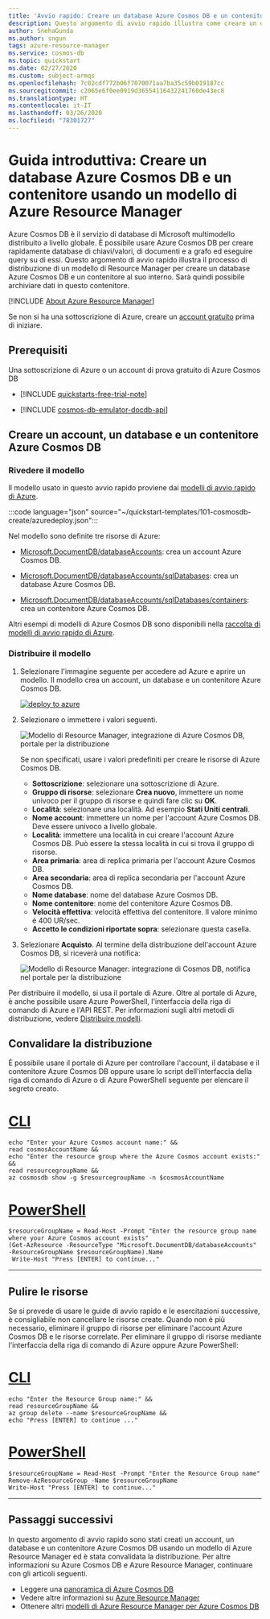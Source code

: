 ```yaml
---
title: 'Avvio rapido: Creare un database Azure Cosmos DB e un contenitore usando un modello di Azure Resource Manager'
description: Questo argomento di avvio rapido illustra come creare un database Azure Cosmos DB e un contenitore usando un modello di Azure Resource Manager
author: SnehaGunda
ms.author: sngun
tags: azure-resource-manager
ms.service: cosmos-db
ms.topic: quickstart
ms.date: 02/27/2020
ms.custom: subject-armqs
ms.openlocfilehash: 7c02cdf772b06f7070071aa7ba35c59b019187cc
ms.sourcegitcommit: c2065e6f0ee0919d36554116432241760de43ec8
ms.translationtype: HT
ms.contentlocale: it-IT
ms.lasthandoff: 03/26/2020
ms.locfileid: "78301727"
---
```

# <a name="quickstart-create-an-azure-cosmos-db-and-a-container-by-using-azure-resource-manager-template"></a>Guida introduttiva: Creare un database Azure Cosmos DB e un contenitore usando un modello di Azure Resource Manager

Azure Cosmos DB è il servizio di database di Microsoft multimodello distribuito a livello globale. È possibile usare Azure Cosmos DB per creare rapidamente database di chiavi/valori, di documenti e a grafo ed eseguire query su di essi. Questo argomento di avvio rapido illustra il processo di distribuzione di un modello di Resource Manager per creare un database Azure Cosmos DB e un contenitore al suo interno. Sarà quindi possibile archiviare dati in questo contenitore.

[!INCLUDE [About Azure Resource Manager](../../includes/resource-manager-quickstart-introduction.md)]

Se non si ha una sottoscrizione di Azure, creare un [account gratuito](https://azure.microsoft.com/free/?WT.mc_id=A261C142F) prima di iniziare.

## <a name="prerequisites"></a>Prerequisiti

Una sottoscrizione di Azure o un account di prova gratuito di Azure Cosmos DB

- [!INCLUDE [quickstarts-free-trial-note](../../includes/quickstarts-free-trial-note.md)]

- [!INCLUDE [cosmos-db-emulator-docdb-api](../../includes/cosmos-db-emulator-docdb-api.md)]

## <a name="create-an-azure-cosmos-account-database-container"></a>Creare un account, un database e un contenitore Azure Cosmos DB

### <a name="review-the-template"></a>Rivedere il modello

Il modello usato in questo avvio rapido proviene dai [modelli di avvio rapido di Azure](https://azure.microsoft.com/resources/templates/101-cosmosdb-create/).

:::code language="json" source="~/quickstart-templates/101-cosmosdb-create/azuredeploy.json":::

Nel modello sono definite tre risorse di Azure:

* [Microsoft.DocumentDB/databaseAccounts](/azure/templates/microsoft.documentdb/databaseaccounts): crea un account Azure Cosmos DB.

* [Microsoft.DocumentDB/databaseAccounts/sqlDatabases](/azure/templates/microsoft.documentdb/databaseaccounts/sqldatabases): crea un database Azure Cosmos DB.

* [Microsoft.DocumentDB/databaseAccounts/sqlDatabases/containers](/azure/templates/microsoft.documentdb/databaseaccounts/sqldatabases/containers): crea un contenitore Azure Cosmos DB.

Altri esempi di modelli di Azure Cosmos DB sono disponibili nella [raccolta di modelli di avvio rapido di Azure](https://azure.microsoft.com/resources/templates/?resourceType=Microsoft.Documentdb).

### <a name="deploy-the-template"></a>Distribuire il modello

1. Selezionare l'immagine seguente per accedere ad Azure e aprire un modello. Il modello crea un account, un database e un contenitore Azure Cosmos DB.

   <a href="https://portal.azure.com/#create/Microsoft.Template/uri/https%3A%2F%2Fraw.githubusercontent.com%2FAzure%2Fazure-quickstart-templates%2Fmaster%2F101-cosmosdb-create%2Fazuredeploy.json"><img src="./media/quick-create-template/deploy-to-azure.png" alt="deploy to azure"/></a>

2. Selezionare o immettere i valori seguenti.

   ![Modello di Resource Manager, integrazione di Azure Cosmos DB, portale per la distribuzione](./media/quick-create-template/create-cosmosdb-using-template-portal.png)

    Se non specificati, usare i valori predefiniti per creare le risorse di Azure Cosmos DB.

    * **Sottoscrizione**: selezionare una sottoscrizione di Azure.
    * **Gruppo di risorse**: selezionare **Crea nuovo**, immettere un nome univoco per il gruppo di risorse e quindi fare clic su **OK**.
    * **Località**: selezionare una località.  Ad esempio **Stati Uniti centrali**.
    * **Nome account**: immettere un nome per l'account Azure Cosmos DB. Deve essere univoco a livello globale.
    * **Località**: immettere una località in cui creare l'account Azure Cosmos DB. Può essere la stessa località in cui si trova il gruppo di risorse.
    * **Area primaria**: area di replica primaria per l'account Azure Cosmos DB.
    * **Area secondaria**: area di replica secondaria per l'account Azure Cosmos DB.
    * **Nome database**: nome del database Azure Cosmos DB.
    * **Nome contenitore**: nome del contenitore Azure Cosmos DB.
    * **Velocità effettiva**:  velocità effettiva del contenitore. Il valore minimo è 400 UR/sec.
    * **Accetto le condizioni riportate sopra**: selezionare questa casella.

3. Selezionare **Acquisto**. Al termine della distribuzione dell'account Azure Cosmos DB, si riceverà una notifica:

   ![Modello di Resource Manager: integrazione di Cosmos DB, notifica nel portale per la distribuzione](./media/quick-create-template/resource-manager-template-portal-deployment-notification.png)

Per distribuire il modello, si usa il portale di Azure. Oltre al portale di Azure, è anche possibile usare Azure PowerShell, l'interfaccia della riga di comando di Azure e l'API REST. Per informazioni sugli altri metodi di distribuzione, vedere [Distribuire modelli](../azure-resource-manager/templates/deploy-powershell.md).

## <a name="validate-the-deployment"></a>Convalidare la distribuzione

È possibile usare il portale di Azure per controllare l'account, il database e il contenitore Azure Cosmos DB oppure usare lo script dell'interfaccia della riga di comando di Azure o di Azure PowerShell seguente per elencare il segreto creato.

# <a name="cli"></a>[CLI](#tab/CLI)

```azurecli-interactive
echo "Enter your Azure Cosmos account name:" &&
read cosmosAccountName &&
echo "Enter the resource group where the Azure Cosmos account exists:" &&
read resourcegroupName &&
az cosmosdb show -g $resourcegroupName -n $cosmosAccountName
```

# <a name="powershell"></a>[PowerShell](#tab/PowerShell)

```azurepowershell-interactive
$resourceGroupName = Read-Host -Prompt "Enter the resource group name where your Azure Cosmos account exists"
(Get-AzResource -ResourceType "Microsoft.DocumentDB/databaseAccounts" -ResourceGroupName $resourceGroupName).Name
 Write-Host "Press [ENTER] to continue..."
```

---

## <a name="clean-up-resources"></a>Pulire le risorse

Se si prevede di usare le guide di avvio rapido e le esercitazioni successive, è consigliabile non cancellare le risorse create.
Quando non è più necessario, eliminare il gruppo di risorse per eliminare l'account Azure Cosmos DB e le risorse correlate. Per eliminare il gruppo di risorse mediante l'interfaccia della riga di comando di Azure oppure Azure PowerShell:

# <a name="cli"></a>[CLI](#tab/CLI)

```azurecli-interactive
echo "Enter the Resource Group name:" &&
read resourceGroupName &&
az group delete --name $resourceGroupName &&
echo "Press [ENTER] to continue ..."
```

# <a name="powershell"></a>[PowerShell](#tab/PowerShell)

```azurepowershell-interactive
$resourceGroupName = Read-Host -Prompt "Enter the Resource Group name"
Remove-AzResourceGroup -Name $resourceGroupName
Write-Host "Press [ENTER] to continue..."
```

---

## <a name="next-steps"></a>Passaggi successivi

In questo argomento di avvio rapido sono stati creati un account, un database e un contenitore Azure Cosmos DB usando un modello di Azure Resource Manager ed è stata convalidata la distribuzione. Per altre informazioni su Azure Cosmos DB e Azure Resource Manager, continuare con gli articoli seguenti.

- Leggere una [panoramica di Azure Cosmos DB](introduction.md)
- Vedere altre informazioni su [Azure Resource Manager](../azure-resource-manager/management/overview.md)
- Ottenere altri [modelli di Azure Resource Manager per Azure Cosmos DB](resource-manager-samples.md)